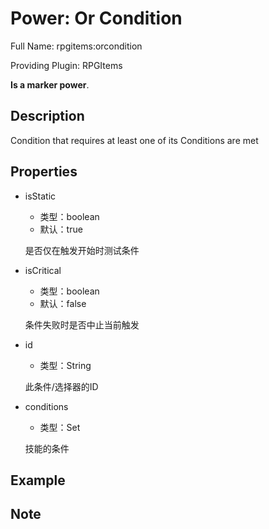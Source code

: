 # Power: Or Condition

<!-- 本文件是通过游戏内 `/rpgitem gen-wiki` 命令生成的。 -->
<!-- 请只在对应的 "beginCustomXXXX" 与 "endCustomXXXX" 间编辑。  -->
<!-- 如果您想修改技能或其属性的描述， -->
<!-- 请修改 "resources/lang/zh_CN.yml" 中对应的项。 -->

Full Name: rpgitems:orcondition

Providing Plugin: RPGItems

**Is a marker power**.


<!-- beginCustomHeader -->
<!-- endCustomHeader -->

## Description

Condition that requires at least one of its Conditions are met
<!-- beginCustomDescription -->
<!-- endCustomDescription -->

## Properties

* isStatic

  * 类型：boolean
  * 默认：true

  是否仅在触发开始时测试条件

* isCritical

  * 类型：boolean
  * 默认：false

  条件失败时是否中止当前触发

* id

  * 类型：String

  此条件/选择器的ID

* conditions

  * 类型：Set<String>

  技能的条件


<!-- beginCustomProperties -->
<!-- endCustomProperties -->

## Example

<!-- beginCustomExample -->
<!-- endCustomExample -->

## Note

<!-- beginCustomNote -->
<!-- endCustomNote -->